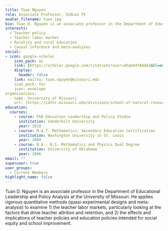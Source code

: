 ```yaml
---
title: Tuan Nguyen
role: Associate Professor, SCALes PI
avatar_filename: tuan.jpg
bio: Tuan D. Nguyen is an associate professor in the Department of Educational Leadership and Policy Analysis at the University of Missouri. 
interests:
  - Teacher policy
  - Teacher labor market
  - Rurality and rural education
  - Causal inference and meta-analyses
social:
- icon: google-scholar
    icon_pack: ai
    link: [https://scholar.google.com/citations?user=dhqh44YAAAAJ&hl=en](https://scholar.google.com/citations?user=4L7xCD8AAAAJ&hl=en&oi=ao)
  - display:
      header: false
    link: mailto: tuan.nguyen@missouri.edu
    icon_pack: far
    icon: envelope
organizations:
  - name: University of Missouri
    url: [https://cafnr.missouri.edu/divisions/school-of-natural-resources/](https://cehd.missouri.edu/)
education:
  courses:
    - course: PhD Education Leadership and Policy Studie
      institution: Vanderbilt University
      year: 2018
    - course: M.A.T. Mathematics; Secondary Education Certification
      institution: Washington University in St. Louis
      year: 2009
    - course: B.A.; B.S. Mathematics and Physics Dual Degree
      institution: University of Oklahoma
      year: 2006
email: ""
superuser: true
user_groups:
  - Current Members
highlight_name: false
---
```

Tuan D. Nguyen is an associate professor in the Department of Educational Leadership and Policy Analysis at the University of Missouri. He applies rigorous quantitative methods (quasi-experimental designs and meta-analysis) to examine 1) the teacher labor markets, particularly looking at the factors that drive teacher attrition and retention, and 2) the effects and implications of teacher policies and education policies intended for social equity and school improvement. 
